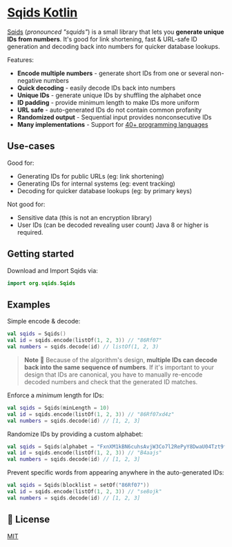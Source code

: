 # [Sqids Kotlin](https://sqids.org/kotlin)

[Sqids](https://sqids.org/kotlin) (*pronounced "squids"*) is a small library that lets you **generate unique IDs from
numbers**. It's good for link shortening, fast & URL-safe ID generation and decoding back into numbers for quicker
database lookups.

Features:

- **Encode multiple numbers** - generate short IDs from one or several non-negative numbers
- **Quick decoding** - easily decode IDs back into numbers
- **Unique IDs** - generate unique IDs by shuffling the alphabet once
- **ID padding** - provide minimum length to make IDs more uniform
- **URL safe** - auto-generated IDs do not contain common profanity
- **Randomized output** - Sequential input provides nonconsecutive IDs
- **Many implementations** - Support for [40+ programming languages](https://sqids.org/)

## Use-cases

Good for:

- Generating IDs for public URLs (eg: link shortening)
- Generating IDs for internal systems (eg: event tracking)
- Decoding for quicker database lookups (eg: by primary keys)

Not good for:

- Sensitive data (this is not an encryption library)
- User IDs (can be decoded revealing user count)
  Java 8 or higher is required.

## Getting started

Download and Import Sqids via:

```kotlin
import org.sqids.Sqids
```

## Examples

Simple encode & decode:

```kotlin
val sqids = Sqids()
val id = sqids.encode(listOf(1, 2, 3)) // "86Rf07"
val numbers = sqids.decode(id) // listOf(1, 2, 3)
```

> **Note**
> 🚧 Because of the algorithm's design, **multiple IDs can decode back into the same sequence of numbers**. If it's
> important to your design that IDs are canonical, you have to manually re-encode decoded numbers and check that the
> generated ID matches.

Enforce a *minimum* length for IDs:

```kotlin
val sqids = Sqids(minLength = 10)
val id = sqids.encode(listOf(1, 2, 3)) // "86Rf07xd4z"
val numbers = sqids.decode(id) // [1, 2, 3]
```    

Randomize IDs by providing a custom alphabet:

```kotlin
val sqids = Sqids(alphabet = "FxnXM1kBN6cuhsAvjW3Co7l2RePyY8DwaU04Tzt9fHQrqSVKdpimLGIJOgb5ZE")
val id = sqids.encode(listOf(1, 2, 3)) // "B4aajs"
val numbers = sqids.decode(id) // [1, 2, 3]
```

Prevent specific words from appearing anywhere in the auto-generated IDs:

```kotlin
val sqids = Sqids(blocklist = setOf("86Rf07"))
val id = sqids.encode(listOf(1, 2, 3)) // "se8ojk"
val numbers = sqids.decode(id) // [1, 2, 3]
```

## 📝 License

[MIT](LICENSE)
